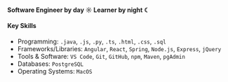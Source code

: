 #### Software Engineer by day ☼ Learner by night ☾

#### Key Skills 
- Programming: `.java`, `.js`, `.py`, `.ts`, `.html`, `.css`, `.sql`
- Frameworks/Libraries: `Angular`, `React`, `Spring`, `Node.js`, `Express`, `jQuery`
- Tools & Software: `VS Code`, `Git`, `GitHub`, `npm`, `Maven`, `pgAdmin`
- Databases: `PostgreSQL`
- Operating Systems: `MacOS`

